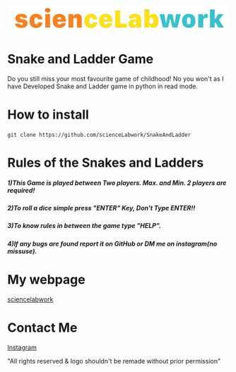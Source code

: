 ![logo](https://github.com/scienceLabwork/Rock_paper_scissor/blob/master/Wholelogo%20copy%202.png)

# Snake and Ladder Game
Do you still miss your most favourite game of childhood! No you won't as I have Developed Snake and Ladder game in python in read mode.

# How to install
`git clone https://github.com/scienceLabwork/SnakeAndLadder`

# Rules of the Snakes and Ladders
##### 1)This Game is played between Two players. Max. and Min. 2 players are required!
##### 2)To roll a dice simple press "ENTER" Key, Don't Type ENTER!!
##### 3)To know rules in between the game type "HELP".
##### 4)If any bugs are found report it on GitHub or DM me on instagram(no missuse).

# My webpage
[sciencelabwork](http://www.sciencelabwork.cf)

# Contact Me
[Instagram](https://www.instagram.com/rudra_shah_)

"All rights reserved & logo shouldn't be remade without prior permission"
